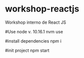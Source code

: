 # workshop-reactjs
Workshop interno de React JS

#Use node v. 10.16.1
nvm use

#install dependencies
npm i

#init project
npm start
